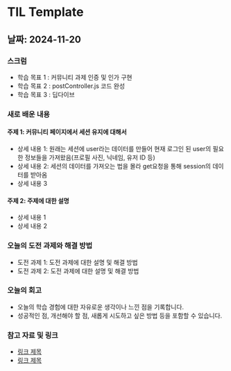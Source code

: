 # TIL Template

## 날짜: 2024-11-20

### 스크럼
- 학습 목표 1 : 커뮤니티 과제 인증 및 인가 구현
- 학습 목표 2 : postController.js 코드 완성
- 학습 목표 3 : 딥다이브

### 새로 배운 내용
#### 주제 1: 커뮤니티 페이지에서 세션 유지에 대해서
- 상세 내용 1: 원래는 세션에 user라는 데이터를 만들어 현재 로그인 된 user의 필요한 정보들을 가져왔음(프로필 사진, 닉네임, 유저 ID 등)
- 상세 내용 2: 세션의 데이터를 가져오는 법을 몰라 get요청을 통해 session의 데이터를 받아옴
- 상세 내용 3

#### 주제 2: 주제에 대한 설명
- 상세 내용 1
- 상세 내용 2

### 오늘의 도전 과제와 해결 방법
- 도전 과제 1: 도전 과제에 대한 설명 및 해결 방법
- 도전 과제 2: 도전 과제에 대한 설명 및 해결 방법

### 오늘의 회고
- 오늘의 학습 경험에 대한 자유로운 생각이나 느낀 점을 기록합니다.
- 성공적인 점, 개선해야 할 점, 새롭게 시도하고 싶은 방법 등을 포함할 수 있습니다.

### 참고 자료 및 링크
- [링크 제목](URL)
- [링크 제목](URL)
